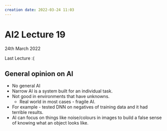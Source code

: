 ```yaml
---
creation date: 2022-03-24 11:03
---
```

#  AI2 Lecture 19
24th March 2022

Last Lecture :(
## General opinion on AI
- No general AI
- Narrow AI is a system built for an individual task.
- Not good in environments that have unknowns.
	- Real world in most cases - fragile AI.
- For example - tested DNN on negatives of training data and it had terrible results.
- AI can focus on things like noise/colours in images to build a false sense of knowing what an object looks like.